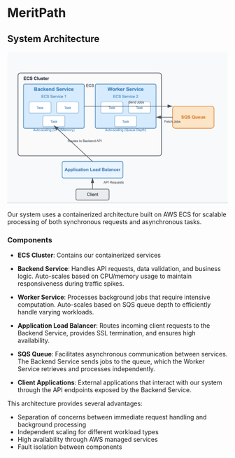 # MeritPath

## System Architecture
![System Architecture Diagram](docs/static/img/architecture.png)

Our system uses a containerized architecture built on AWS ECS for scalable processing of both synchronous requests and asynchronous tasks.

### Components

- **ECS Cluster**: Contains our containerized services
 - **Backend Service**: Handles API requests, data validation, and business logic. Auto-scales based on CPU/memory usage to maintain responsiveness during traffic spikes.
 - **Worker Service**: Processes background jobs that require intensive computation. Auto-scales based on SQS queue depth to efficiently handle varying workloads.

- **Application Load Balancer**: Routes incoming client requests to the Backend Service, provides SSL termination, and ensures high availability.

- **SQS Queue**: Facilitates asynchronous communication between services. The Backend Service sends jobs to the queue, which the Worker Service retrieves and processes independently.

- **Client Applications**: External applications that interact with our system through the API endpoints exposed by the Backend Service.

This architecture provides several advantages:
- Separation of concerns between immediate request handling and background processing
- Independent scaling for different workload types
- High availability through AWS managed services
- Fault isolation between components